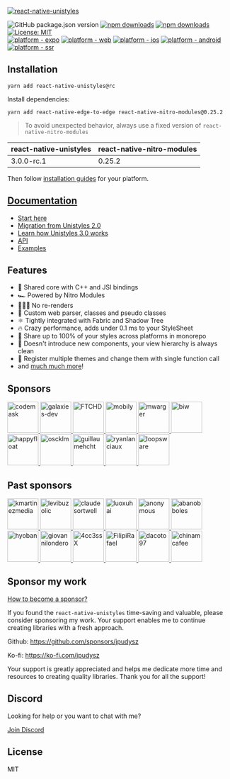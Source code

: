[<img alt="react-native-unistyles" src="assets/banner3.png">](https://unistyl.es/)

![GitHub package.json version](https://img.shields.io/github/package-json/v/jpudysz/react-native-unistyles?style=for-the-badge)
[![npm downloads](https://img.shields.io/npm/dm/react-native-unistyles?style=for-the-badge)](https://www.npmjs.com/package/react-native-unistyles)
[![npm downloads](https://img.shields.io/npm/dt/react-native-unistyles?style=for-the-badge)](https://www.npmjs.com/package/react-native-unistyles)
[![License: MIT](https://img.shields.io/badge/License-MIT-44CD11.svg?style=for-the-badge)](https://opensource.org/licenses/MIT)
<br />
[![platform - expo](https://img.shields.io/badge/Expo-fff?style=for-the-badge&logo=expo&logoColor=black)](https://docs.expo.dev/)
[![platform - web](https://img.shields.io/badge/Web-white?logo=react&logoColor=57BDDA&style=for-the-badge)](https://www.w3.org/)
[![platform - ios](https://img.shields.io/badge/iOS-000?logo=apple&style=for-the-badge)](https://developer.apple.com/ios/)
[![platform - android](https://img.shields.io/badge/Android-44CD11?style=for-the-badge&logo=android&logoColor=white)](https://developer.android.com/)
[![platform - ssr](https://img.shields.io/badge/SSR-black?style=for-the-badge&logo=next.js&logoColor=white)](https://nextjs.org/)


## Installation

```shell
yarn add react-native-unistyles@rc
```

Install dependencies:

```shell
yarn add react-native-edge-to-edge react-native-nitro-modules@0.25.2
```

> To avoid unexpected behavior, always use a fixed version of `react-native-nitro-modules`

| react-native-unistyles | react-native-nitro-modules |
|------------------------|----------------------------|
| 3.0.0-rc.1             |  0.25.2             |

Then follow [installation guides](https://unistyl.es/v3/start/getting-started) for your platform.

## [Documentation](https://unistyl.es/)
- [Start here](https://unistyl.es/v3/start/introduction)
- [Migration from Unistyles 2.0](https://unistyl.es/v3/start/migration-guide)
- [Learn how Unistyles 3.0 works](https://unistyl.es/v3/start/how-unistyles-works)
- [API](https://unistyl.es/v3/references/stylesheet)
- [Examples](https://unistyl.es/v3/examples/examples)

## Features
- 🚀 Shared core with C++ and JSI bindings
- 🏎️ Powered by Nitro Modules
- 🦸🏼‍♂️ No re-renders
- 🦄 Custom web parser, classes and pseudo classes
- ⚛️ Tightly integrated with Fabric and Shadow Tree
- 🔥 Crazy performance, adds under 0.1 ms to your StyleSheet
- 🎳 Share up to 100% of your styles across platforms in monorepo
- 🎯 Doesn't introduce new components, your view hierarchy is always clean
- 🎨 Register multiple themes and change them with single function call
- and [much much more](https://unistyl.es/v3/start/new-features)!

## Sponsors

<a href="https://codemask.com">
    <img src="https://avatars.githubusercontent.com/u/51229884?s=200&v=4" height="70px" width="70px" alt="codemask" />
</a>
<a href="https://galaxies.dev">
     <img src="https://avatars.githubusercontent.com/u/118431096?s=200&v=4" height="70px" width="70px" alt="galaxies-dev" />
</a>
<a href="https://github.com/FTCHD">
     <img src="https://avatars.githubusercontent.com/u/144691102?v=4" height="70px" width="70px" alt="FTCHD" />
</a>
<a href="https://github.com/mobily">
     <img src="https://avatars.githubusercontent.com/u/1467712?v=4" height="70px" width="70px" alt="mobily" />
</a>
<a href="https://github.com/mwarger">
     <img src="https://avatars.githubusercontent.com/u/686823?v=4" height="70px" width="70px" alt="mwarger" />
</a>
<a href="https://github.com/biw">
     <img src="https://avatars.githubusercontent.com/u/6139501?v=4" height="70px" width="70px" alt="biw" />
</a>
<a href="https://github.com/happyfloat">
     <img src="https://avatars.githubusercontent.com/u/186333704?s=200&v=4" height="70px" width="70px" alt="happyfloat" />
</a>
<a href="https://github.com/oscklm">
     <img src="https://avatars.githubusercontent.com/u/22825865?v=4" height="70px" width="70px" alt="oscklm" />
</a>
<a href="https://github.com/guillaumehcht">
     <img src="https://avatars.githubusercontent.com/u/80776475?v=4" height="70px" width="70px" alt="guillaumehcht" />
</a>
<a href="https://github.com/ryanlanciaux">
     <img src="https://avatars.githubusercontent.com/u/85041?v=4" height="70px" width="70px" alt="ryanlanciaux" />
</a>
<a href="https://github.com/loopsware">
     <img src="https://avatars.githubusercontent.com/u/161434039?s=200&v=4" height="70px" width="70px" alt="loopsware" />
</a>

## Past sponsors

<a href="https://github.com/kmartinezmedia">
     <img src="https://avatars.githubusercontent.com/u/6308123?s=200&v=4" height="70px" width="70px" alt="kmartinezmedia" />
</a>
<a href="https://github.com/levibuzolic">
     <img src="https://avatars.githubusercontent.com/u/721323?v=4" height="70px" width="70px" alt="levibuzolic" />
</a>
<a href="https://github.com/claudesortwell">
     <img src="https://avatars.githubusercontent.com/u/41422239?v=4" height="70px" width="70px" alt="claudesortwell" />
</a>
<a href="https://github.com/luoxuhai">
     <img src="https://avatars.githubusercontent.com/u/37284154?v=4" height="70px" width="70px" alt="luoxuhai" />
</a>
<a href="https://github.com">
     <img src="https://avatars.githubusercontent.com/u/113348625?v=4" height="70px" width="70px" alt="anonymous" />
</a>
<a href="https://github.com/abanobboles">
     <img src="https://avatars.githubusercontent.com/u/9078953?v=4" height="70px" width="70px" alt="abanobboles" />
</a>
<a href="https://github.com/hyoban">
     <img src="https://avatars.githubusercontent.com/u/38493346?v=4" height="70px" width="70px" alt="hyoban" />
</a>
<a href="https://github.com/giovannilondero">
     <img src="https://avatars.githubusercontent.com/u/10998991?v=4" height="70px" width="70px" alt="giovannilondero" />
</a>
<a href="https://github.com/4cc3ssX">
     <img src="https://avatars.githubusercontent.com/u/57473799?v=4" height="70px" width="70px" alt="4cc3ssX" />
</a>
<a href="https://github.com/FilipiRafael">
     <img src="https://avatars.githubusercontent.com/u/61629642?v=4" height="70px" width="70px" alt="FilipiRafael" />
</a>
<a href="https://github.com/dacoto97">
     <img src="https://avatars.githubusercontent.com/u/16915053?v=4" height="70px" width="70px" alt="dacoto97" />
</a>
<a href="https://github.com/chinamcafee">
     <img src="https://avatars.githubusercontent.com/u/3439961?v=4" height="70px" width="70px" alt="chinamcafee" />
</a>

## Sponsor my work

[How to become a sponsor?](https://unistyl.es/v3/other/for-sponsors)

If you found the `react-native-unistyles` time-saving and valuable, please consider sponsoring my work. Your support enables me to continue creating libraries with a fresh approach.

Github: https://github.com/sponsors/jpudysz

Ko-fi: https://ko-fi.com/jpudysz

Your support is greatly appreciated and helps me dedicate more time and resources to creating quality libraries. Thank you for all the support!


## Discord
Looking for help or you want to chat with me?

[Join Discord](https://discord.gg/akGHf27P4C)


## License

MIT
